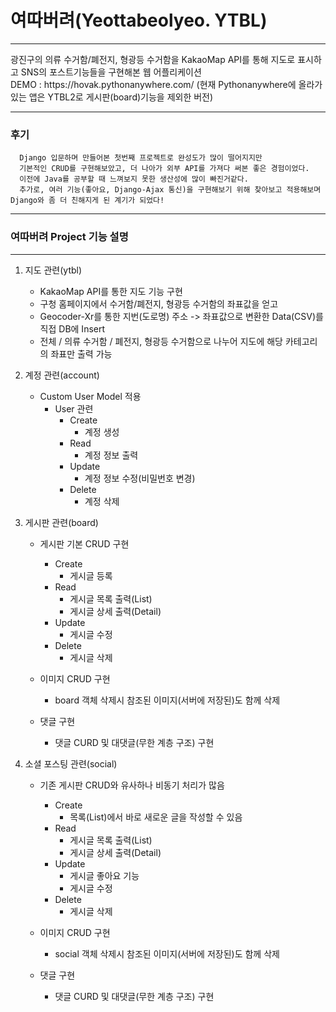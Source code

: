 # 여따버려(Yeottabeolyeo. YTBL)
<hr>
광진구의 의류 수거함/폐전지, 형광등 수거함을 KakaoMap API를 통해 지도로 표시하고
SNS의 포스트기능들을 구현해본 웹 어플리케이션
<br>
DEMO : https://hovak.pythonanywhere.com/ 
  (현재 Pythonanywhere에 올라가있는 앱은 YTBL2로 게시판(board)기능을 제외한 버전)
  
<hr>

### 후기

```
  Django 입문하며 만들어본 첫번째 프로젝트로 완성도가 많이 떨어지지만
  기본적인 CRUD를 구현해보았고, 더 나아가 외부 API를 가져다 써본 좋은 경험이었다.
  이전에 Java를 공부할 때 느껴보지 못한 생산성에 많이 빠진거같다.
  추가로, 여러 기능(좋아요, Django-Ajax 통신)을 구현해보기 위해 찾아보고 적용해보며 Django와 좀 더 친해지게 된 계기가 되었다!
```

<hr>

### 여따버려 Project 기능 설명

<hr>

1. 지도 관련(ytbl)
      + KakaoMap API를 통한 지도 기능 구현      
      + 구청 홈페이지에서 수거함/폐전지, 형광등 수거함의 좌표값을 얻고
      + Geocoder-Xr를 통한 지번(도로명) 주소 -> 좌표값으로 변환한 Data(CSV)를 직접 DB에 Insert
      + 전체 / 의류 수거함 / 폐전지, 형광등 수거함으로 나누어 지도에 해당 카테고리의 좌표만 출력 가능
      
2. 계정 관련(account)
  
    + Custom User Model 적용
      + User 관련
        + Create
          - 계정 생성
        + Read
          - 계정 정보 출력
        + Update
          - 계정 정보 수정(비밀번호 변경)
        + Delete
          - 계정 삭제
        
3. 게시판 관련(board)
  
    + 게시판 기본 CRUD 구현
      + Create
        + 게시글 등록
      + Read
        + 게시글 목록 출력(List)
        + 게시글 상세 출력(Detail)
      + Update
        + 게시글 수정
      + Delete
        + 게시글 삭제
      
    + 이미지 CRUD 구현
      + board 객체 삭제시 참조된 이미지(서버에 저장된)도 함께 삭제
    
    + 댓글 구현
      + 댓글 CURD 및 대댓글(무한 계층 구조) 구현

4. 소셜 포스팅 관련(social)

    + 기존 게시판 CRUD와 유사하나 비동기 처리가 많음
      + Create
        + 목록(List)에서 바로 새로운 글을 작성할 수 있음
      + Read
        + 게시글 목록 출력(List)
        + 게시글 상세 출력(Detail)
      + Update
        + 게시글 좋아요 기능
        + 게시글 수정
      + Delete
        + 게시글 삭제
        
    + 이미지 CRUD 구현
      + social 객체 삭제시 참조된 이미지(서버에 저장된)도 함께 삭제
      
    + 댓글 구현
      + 댓글 CURD 및 대댓글(무한 계층 구조) 구현
    
